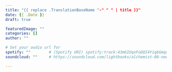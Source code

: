 ```yaml
---
title: "{{ replace .TranslationBaseName "-" " " | title }}"
date: {{ .Date }}
draft: true

featuredImage: ""
categories: []
author: ""

# Set your audio url for
spotify: ""        # (Spotify URI) spotify:track:43mGIUqxFoDQI4YiqbGmqd
soundcloud: ""     # https://soundcloud.com/lightbooks/alchemist-08-new-world-order-snip

---
```

